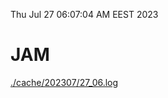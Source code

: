 Thu Jul 27 06:07:04 AM EEST 2023
# JAM
<a href='./cache/202307/27_06.log'>./cache/202307/27_06.log</a>
